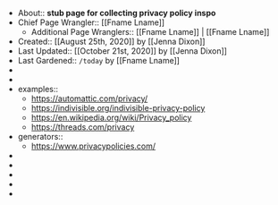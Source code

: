 - About:: __stub page for collecting privacy policy inspo__
- Chief Page Wrangler:: [[Fname Lname]]
    - Additional Page Wranglers:: [[Fname Lname]] | [[Fname Lname]] 
- Created:: [[August 25th, 2020]] by [[Jenna Dixon]]
- Last Updated:: [[October 21st, 2020]] by [[Jenna Dixon]]
- Last Gardened:: `/today` by [[Fname Lname]] 
-  
-  
- examples::
    - https://automattic.com/privacy/
    - https://indivisible.org/indivisible-privacy-policy
    - https://en.wikipedia.org/wiki/Privacy_policy
    - https://threads.com/privacy
- generators::
    - https://www.privacypolicies.com/
- 
- 
- 
- 
- 
